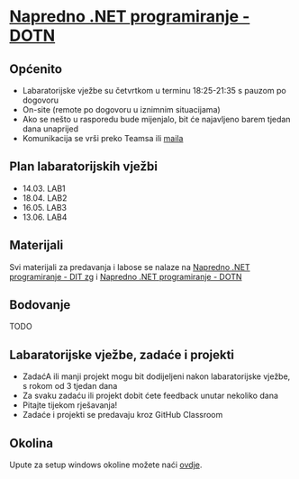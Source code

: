 # [Napredno .NET programiranje - DOTN](https://vsite-dotn.github.io/docs/)

## Općenito

- Labaratorijske vježbe su četvrtkom u terminu 18:25-21:35 s pauzom po dogovoru
- On-site (remote po dogovoru u iznimnim situacijama)
- Ako se nešto u rasporedu bude mijenjalo, bit će najavljeno barem tjedan dana unaprijed
- Komunikacija se vrši preko Teamsa ili [maila](pastabil@vsite.hr)

## Plan labaratorijskih vježbi

- 14.03. LAB1
- 18.04. LAB2
- 16.05. LAB3
- 13.06. LAB4

## Materijali

Svi materijali za predavanja i labose se nalaze na [Napredno .NET programiranje - DIT zg](https://scad.vsite.hr/?q=teaching/tforums/forumpage/1350) i [Napredno .NET programiranje - DOTN](https://vsite-dotn.github.io/docs/)

## Bodovanje

TODO

## Labaratorijske vježbe, zadaće i projekti

- ZadaćA ili manji projekt mogu bit dodijeljeni nakon labaratorijske vježbe, s rokom od 3 tjedan dana
- Za svaku zadaću ili projekt dobit ćete feedback unutar nekoliko dana
- Pitajte tijekom rješavanja!
- Zadaće i projekti se predavaju kroz GitHub Classroom

## Okolina

Upute za setup windows okoline možete naći [ovdje](https://vsite-dotn.github.io/docs/#program-requierments).

